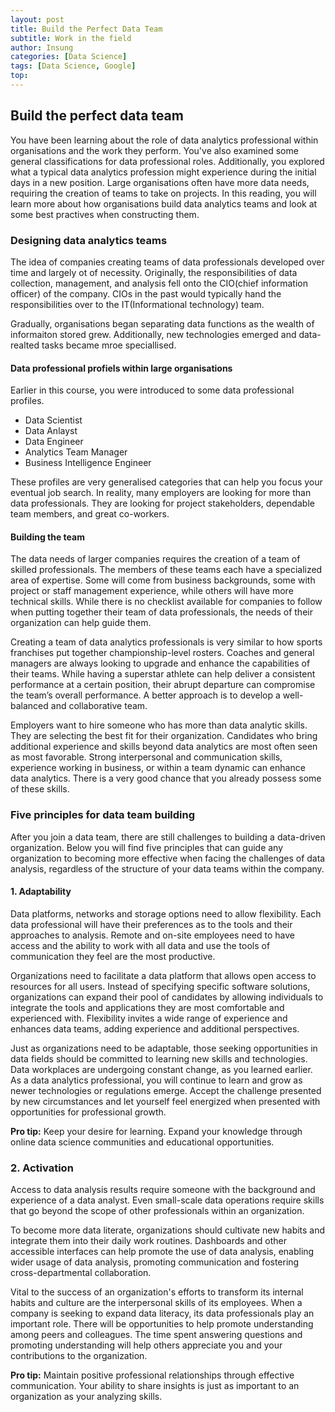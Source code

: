 ```yaml
---
layout: post
title: Build the Perfect Data Team
subtitle: Work in the field
author: Insung
categories: [Data Science]
tags: [Data Science, Google]
top:
---
```


## Build the perfect data team

You have been learning about the role of data analytics professional within organisations and the work they perform. You've also examined some general classifications for data professional roles. Additionally, you explored what a typical data analytics profession might experience during the initial days in a new position. Large organisations often have more data needs, requiring the creation of teams to take on projects. In this reading, you will learn more about how organisations build data analytics teams and look at some best practives when constructing them.

### Designing data analytics teams

The idea of companies creating teams of data professionals developed over time and largely ot of necessity. Originally, the responsibilities of data collection, management, and analysis fell onto the CIO(chief information officer) of the company. CIOs in the past would typically hand the responsibilities over to the IT(Informational technology) team.

Gradually, organisations began separating data functions as the wealth of informaiton stored grew. Additionally, new technologies emerged and data-realted tasks became mroe speciallised.

#### Data professional profiels within large organisations

Earlier in this course, you were introduced to some data professional profiles.
- Data Scientist
- Data Anlayst
- Data Engineer
- Analytics Team Manager
- Business Intelligence Engineer

These profiles are very generalised categories that can help you focus your eventual job search. In reality, many employers are looking for more than data professionals. They are looking for project stakeholders, dependable team members, and great co-workers.

#### Building the team

The data needs of larger companies requires the creation of a team of skilled professionals. The members of these teams each have a specialized area of expertise. Some will come from business backgrounds, some with project or staff management experience, while others will have more technical skills. While there is no checklist available for companies to follow when putting together their team of data professionals, the needs of their organization can help guide them.

Creating a team of data analytics professionals is very similar to how sports franchises put together championship-level rosters. Coaches and general managers are always looking to upgrade and enhance the capabilities of their teams. While having a superstar athlete can help deliver a consistent performance at a certain position, their abrupt departure can compromise the team’s overall performance. A better approach is to develop a well-balanced and collaborative team. 

Employers want to hire someone who has more than data analytic skills. They are selecting the best fit for their organization. Candidates who bring additional experience and skills beyond data analytics are most often seen as most favorable. Strong interpersonal and communication skills, experience working in business, or within a team dynamic can enhance data analytics. There is a very good chance that you already possess some of these skills.

### Five principles for data team building

After you join a data team, there are still challenges to building a data-driven organization. Below you will find five principles that can guide any organization to becoming more effective when facing the challenges of data analysis, regardless of the structure of your data teams within the company. 

#### 1. Adaptability
Data platforms, networks and storage options need to allow flexibility. Each data professional will have their preferences as to the tools and their approaches to analysis. Remote and on-site employees need to have access and the ability to work with all data and use the tools of communication they feel are the most productive.

Organizations need to facilitate a data platform that allows open access to resources for all users. Instead of specifying specific software solutions, organizations can expand their pool of candidates by allowing individuals to integrate the tools and applications they are most comfortable and experienced with. Flexibility invites a wide range of experience and enhances data teams, adding experience and additional perspectives.

Just as organizations need to be adaptable, those seeking opportunities in data fields should be committed to learning new skills and technologies. Data workplaces are undergoing constant change, as you learned earlier. As a data analytics professional, you will continue to learn and grow as newer technologies or regulations emerge.  Accept the challenge presented by new circumstances and let yourself feel energized when presented with opportunities for professional growth.

**Pro tip:** Keep your desire for learning. Expand your knowledge through online data science communities and educational opportunities.

### 2. Activation
Access to data analysis results require someone with the background and experience of a data analyst. Even small-scale data operations require skills that go beyond the scope of other professionals within an organization.

To become more data literate, organizations should cultivate new habits and integrate them into their daily work routines. Dashboards and other accessible interfaces can help promote the use of data analysis, enabling wider usage of data analysis, promoting communication and fostering cross-departmental collaboration.

Vital to the success of an organization's efforts to transform its internal habits and culture are the interpersonal skills of its employees. When a company is seeking to expand data literacy, its data professionals play an important role. There will be opportunities to help promote understanding among peers and colleagues. The time spent answering questions and promoting understanding will help others appreciate you and your contributions to the organization.

**Pro tip:** Maintain positive professional relationships through effective communication. Your ability to share insights is just as important to an organization as your analyzing skills.